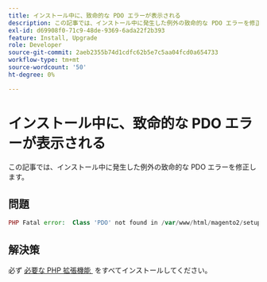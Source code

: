 ```yaml
---
title: インストール中に、致命的な PDO エラーが表示される
description: この記事では、インストール中に発生した例外の致命的な PDO エラーを修正します。
exl-id: d69908f0-71c9-48de-9369-6ada22f2b393
feature: Install, Upgrade
role: Developer
source-git-commit: 2aeb2355b74d1cdfc62b5e7c5aa04fcd0a654733
workflow-type: tm+mt
source-wordcount: '50'
ht-degree: 0%

---
```


# インストール中に、致命的な PDO エラーが表示される

この記事では、インストール中に発生した例外の致命的な PDO エラーを修正します。

## 問題

```php
PHP Fatal error:  Class 'PDO' not found in /var/www/html/magento2/setup/module/Magento/Setup/src/Module/Setup/ConnectionFactory.php on line 44
```

## 解決策

必ず [&#x200B; 必要な PHP 拡張機能 &#x200B;](https://experienceleague.adobe.com/ja/docs/commerce-operations/installation-guide/prerequisites/php-settings) をすべてインストールしてください。
